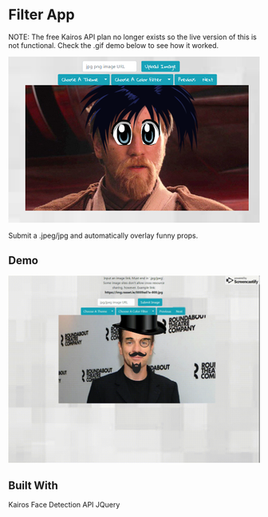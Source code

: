 # Filter App

NOTE: The free Kairos API plan no longer exists so the live version of this is not functional. Check the .gif demo below to see how it worked.

![Filter App](https://github.com/thomgardiner/filter-app/blob/master/animeeyes.png?raw=true)

Submit a .jpeg/jpg and automatically overlay funny props. 

## Demo

![Demo](https://raw.githubusercontent.com/thomgardiner/filter-app/master/demo.gif)

## Built With
Kairos Face Detection API
JQuery
